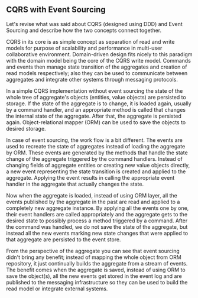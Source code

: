## CQRS with Event Sourcing

Let's revise what was said about CQRS (designed using DDD) and Event Sourcing and describe how the two concepts connect together.

CQRS in its core is as simple concept as separation of read and write models for purpose of scalability and performance in multi-user collaborative environment. Domain-driven design fits nicely to this paradigm with the domain model being the core of the CQRS write model. Commands and events then manage state transition of the aggregates and creation of read models respectively; also they can be used to communicate between aggregates and integrate other systems through messaging protocols.

In a simple CQRS implementation without event sourcing the state of the whole tree of aggregate's objects (entities, value objects) are persisted to storage. If the state of the aggregate is to change, it is loaded again, usually by a command handler, and an appropriate method is called that changes the internal state of the aggregate. After that, the aggregate is persisted again. Object-relational mapper (ORM) can be used to save the objects to desired storage.

In case of event sourcing, the work flow is a bit different. The events are used to recreate the state of aggregates instead of loading the aggregate by ORM. These events are generated by the methods that handle the state change of the aggregate triggered by the command handlers. Instead of changing fields of aggregate entities or creating new value objects directly, a new event representing the state transition is created and applied to the aggregate. Applying the event results in calling the appropriate event handler in the aggregate that actually changes the state. 

Now when the aggregate is loaded, instead of using ORM layer, all the events published by the aggregate in the past are read and applied to a completely new aggregate instance. By applying all the events one by one, their event handlers are called appropriately and the aggregate gets to the desired state to possibly process a method triggered by a command. After the command was handled, we do not save the state of the aggregate, but instead all the new events marking new state changes that were applied to that aggregate are persisted to the event store.

From the perspective of the aggregate you can see that event sourcing didn't bring any benefit; instead of mapping the whole object from ORM repository, it just continually builds the aggregate from a stream of events. The benefit comes when the aggregate is saved, instead of using ORM to save the object(s), all the new events get stored in the event log and are published to the messaging infrastructure so they can be used to build the read model or integrate external systems.
